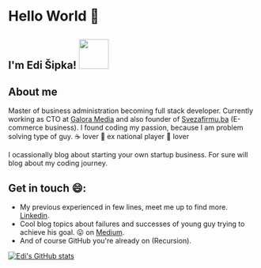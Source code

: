 # Hello World :wave: 
<h2>I'm Edi Šipka! <img src="https://media.giphy.com/media/fwbZnTftCXVocKzfxR/giphy.gif" width="60"></h2>

## About me

Master of business administration becoming full stack developer. Currently working as CTO at [Galora Media](https://www.galoramedia.com/) and also founder of [Svezafirmu.ba](https://svezafirmu.ba/) (E-commerce business). I found coding my passion, because I am problem solving type of guy. 
:coffee: lover
🏀 ex national player
🐶 lover


I ocassionally blog about starting your own startup business. For sure will blog about my coding journey.  



## Get in touch 😄:

- My previous experienced in few lines, meet me up to find more.  [Linkedin](https://www.linkedin.com/in/edi-%C5%A1ipka-5b681b202/).
- Cool blog topics about failures and successes of young guy trying to achieve his goal.
 :stuck_out_tongue: on [Medium](https://medium.com/@edisipka).
- And of course GitHub you're already on (Recursion).
<!---
edi-sipka/edi-sipka is a ✨ special ✨ repository because its `README.md` (this file) appears on your GitHub profile.
You can click the Preview link to take a look at your changes.
--->

[![Edi's GitHub stats](https://github-readme-stats.vercel.app/api?username=edi-sipka)](https://github.com/edi-sipka/github-readme-stats)
